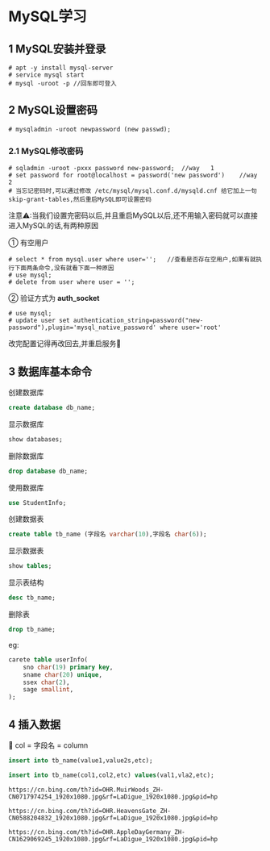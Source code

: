 # MySQL学习

## 1 MySQL安装并登录

~~~shell
# apt -y install mysql-server
# service mysql start
# mysql -uroot -p //回车即可登入
~~~

## 2 MySQL设置密码

~~~shell
# mysqladmin -uroot newpassword (new passwd);	
~~~

### 2.1 MySQL修改密码

~~~shell
# sqladmin -uroot -pxxx password new-password;	//way	1
# set password for root@localhost = password('new password')	//way	2
# 当忘记密码时,可以通过修改 /etc/mysql/mysql.conf.d/mysqld.cnf 给它加上一句 skip-grant-tables,然后重启MySQL即可设置密码
~~~

注意⚠:当我们设置完密码以后,并且重启MySQL以后,还不用输入密码就可以直接进入MySQL的话,有两种原因

①	有空用户

~~~shell
# select * from mysql.user where user='';	//查看是否存在空用户,如果有就执行下面两条命令,没有就看下面一种原因
# use mysql;
# delete from user where user = '';
~~~

②	验证方式为 **auth_socket**

~~~shell
# use mysql;
# update user set authentication_string=password("new-password"),plugin='mysql_native_password' where user='root'
~~~

改完配置记得再改回去,并重启服务​💫  

## 3 数据库基本命令

创建数据库

~~~sql
create database db_name;
~~~

显示数据库

~~~sql
show databases;
~~~

删除数据库

~~~sql
drop database db_name;
~~~

使用数据库

~~~sql
use StudentInfo;
~~~

创建数据表

~~~sql
create table tb_name (字段名 varchar(10),字段名 char(6));
~~~

显示数据表

~~~sql
show tables;
~~~

显示表结构

~~~sql
desc tb_name;
~~~

删除表

~~~sql
drop tb_name;
~~~



eg:

~~~sql
carete table userInfo(
	sno char(19) primary key,
	sname char(20) unique,
	ssex char(2),
	sage smallint,
);
~~~

## 4 插入数据

🐖 col = 字段名 = column

~~~sql
insert into tb_name(value1,value2s,etc);
~~~

~~~sql
insert into tb_name(col1,col2,etc) values(val1,vla2,etc);
~~~

~~~
https://cn.bing.com/th?id=OHR.MuirWoods_ZH-CN0717974254_1920x1080.jpg&rf=LaDigue_1920x1080.jpg&pid=hp

https://cn.bing.com/th?id=OHR.HeavensGate_ZH-CN0588204832_1920x1080.jpg&rf=LaDigue_1920x1080.jpg&pid=hp

https://cn.bing.com/th?id=OHR.AppleDayGermany_ZH-CN1629069245_1920x1080.jpg&rf=LaDigue_1920x1080.jpg&pid=hp

~~~

